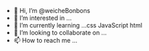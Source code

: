 - 👋 Hi, I’m @weicheBonbons
- 👀 I’m interested in ...
- 🌱 I’m currently learning ...css JavaScript html
- 💞️ I’m looking to collaborate on ...
- 📫 How to reach me ...

<!---
weicheBonbons/weicheBonbons is a ✨ special ✨ repository because its `README.md` (this file) appears on your GitHub profile.
You can click the Preview link to take a look at your changes.
--->
